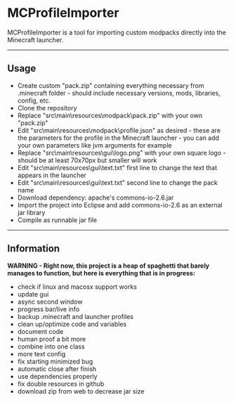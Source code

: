 # MCProfileImporter
MCProfileImporter is a tool for importing custom modpacks directly into the Minecraft launcher.

---

## Usage

- Create custom "pack.zip" containing everything necessary from .minecraft folder - should include necessary versions, mods, libraries, config, etc.
- Clone the repository
- Replace "src\main\resources\modpack\pack.zip" with your own "pack.zip"
- Edit "src\main\resources\modpack\profile.json" as desired - these are the parameters for the profile in the Minecraft launcher - you can add your own parameters like jvm arguments for example
- Replace "src\main\resources\gui\logo.png" with your own square logo - should be at least 70x70px but smaller will work
- Edit "src\main\resources\gui\text.txt" first line to change the text that appears in the launcher
- Edit "src\main\resources\gui\text.txt" second line to change the pack name
- Download dependency: apache's commons-io-2.6.jar
- Import the project into Eclipse and add commons-io-2.6 as an external jar library
- Compile as runnable jar file

---

## Information

**WARNING - Right now, this project is a heap of spaghetti that barely manages to function, but here is everything that is in progress:**
- check if linux and macosx support works
- update gui
- async second window
- progress bar/live info
- backup .minecraft and launcher profiles
- clean up/optimize code and variables
- document code
- human proof a bit more
- combine into one class
- more text config
- fix starting minimized bug
- automatic close after finish
- use dependencies properly
- fix double resources in github
- download zip from web to decrease jar size

